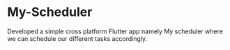 # My-Scheduler

Developed a simple cross platform Flutter app namely My scheduler where we can schedule our different tasks accordingly.
